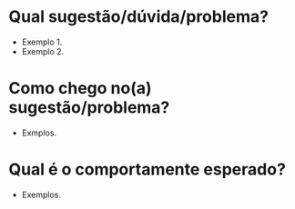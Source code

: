 <!--

Colocar  na label da issue um ou mais itens abaixo.
[#{bug}|{enhancement}|{documentation}{fire}]

Título: Título bem explicado.

Para mais informações:
https://github.com/stone-payments/onestap-sdk-ios/blob/master/CONTRIBUTING.md

-->

# Qual sugestão/dúvida/problema?
  
- Exemplo 1.
- Exemplo 2.

# Como chego no(a) sugestão/problema?

- Exmplos.

# Qual é o comportamente esperado?

- Exemplos.